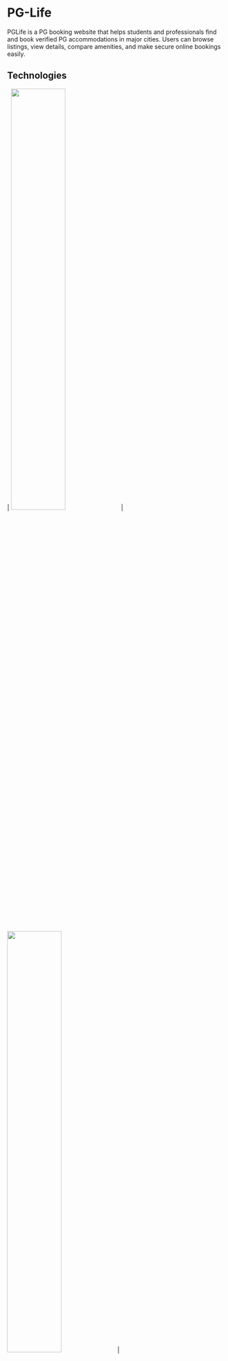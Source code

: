 # PG-Life
PGLife is a PG booking website that helps students and professionals find and book verified PG accommodations in major cities. Users can browse listings, view details, compare amenities, and make secure online bookings easily.

## Technologies
| <img src="https://www.php.net//images/logos/new-php-logo.svg" width="50%"> | <img src="" width="50%"> | <img src="" width="50%"> |

## UI
<img src="">

## Deploy
First install xampp then start apache server and mysql server
In xampp control panel goto admin and create a Table Name 'pglife' and import the sql database file
then go to your web browser and search localhost/PGLife(The Downloaded File Name), after that if everything alright you've your website ready.

#Features
* A functionable payment gateway ui
* Add or delete user from admin
* Expansive cities and pgs to choose
* Simple UI design
